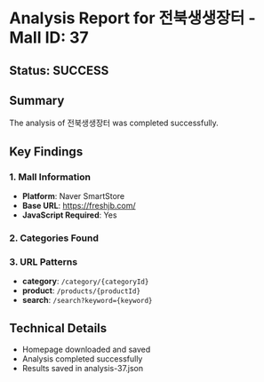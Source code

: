 # Analysis Report for 전북생생장터 - Mall ID: 37

## Status: SUCCESS

## Summary
The analysis of 전북생생장터 was completed successfully.

## Key Findings

### 1. Mall Information
- **Platform**: Naver SmartStore
- **Base URL**: https://freshjb.com/
- **JavaScript Required**: Yes

### 2. Categories Found


### 3. URL Patterns
- **category**: `/category/{categoryId}`
- **product**: `/products/{productId}`
- **search**: `/search?keyword={keyword}`

## Technical Details
- Homepage downloaded and saved
- Analysis completed successfully
- Results saved in analysis-37.json
